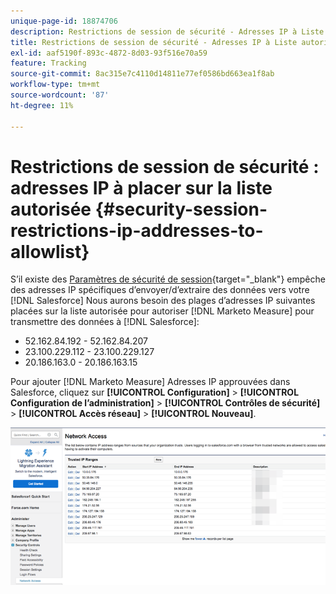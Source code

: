```yaml
---
unique-page-id: 18874706
description: Restrictions de session de sécurité - Adresses IP à Liste autorisée - Marketo Measure - Documentation du produit
title: Restrictions de session de sécurité - Adresses IP à Liste autorisée
exl-id: aaf5190f-893c-4872-8d03-93f516e70a59
feature: Tracking
source-git-commit: 8ac315e7c4110d14811e77ef0586bd663ea1f8ab
workflow-type: tm+mt
source-wordcount: '87'
ht-degree: 11%

---
```


# Restrictions de session de sécurité : adresses IP à placer sur la liste autorisée {#security-session-restrictions-ip-addresses-to-allowlist}

S’il existe des [Paramètres de sécurité de session](https://help.salesforce.com/articleView?id=admin_sessions.htm&amp;type=0){target="_blank"} empêche des adresses IP spécifiques d’envoyer/d’extraire des données vers votre [!DNL Salesforce] Nous aurons besoin des plages d’adresses IP suivantes placées sur la liste autorisée pour autoriser [!DNL Marketo Measure] pour transmettre des données à [!DNL Salesforce]:

* 52.162.84.192 - 52.162.84.207
* 23.100.229.112 - 23.100.229.127
* 20.186.163.0 - 20.186.163.15

Pour ajouter [!DNL Marketo Measure] Adresses IP approuvées dans Salesforce, cliquez sur **[!UICONTROL Configuration]** > **[!UICONTROL Configuration de l’administration]** > **[!UICONTROL Contrôles de sécurité]** > **[!UICONTROL Accès réseau]** > **[!UICONTROL Nouveau]**.

![](assets/1.png)
